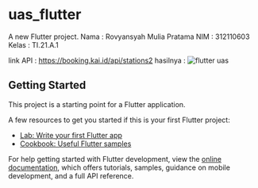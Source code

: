 # uas_flutter

A new Flutter project.
Nama : Rovyansyah Mulia Pratama
NIM : 312110603
Kelas : TI.21.A.1

link API : https://booking.kai.id/api/stations2
hasilnya :
![flutter uas](https://github.com/Rovyansyah/uas-flutter/assets/123465931/4c14caf1-ddd5-4296-9dae-d8ea46578feb)


## Getting Started

This project is a starting point for a Flutter application.

A few resources to get you started if this is your first Flutter project:

- [Lab: Write your first Flutter app](https://docs.flutter.dev/get-started/codelab)
- [Cookbook: Useful Flutter samples](https://docs.flutter.dev/cookbook)

For help getting started with Flutter development, view the
[online documentation](https://docs.flutter.dev/), which offers tutorials,
samples, guidance on mobile development, and a full API reference.
